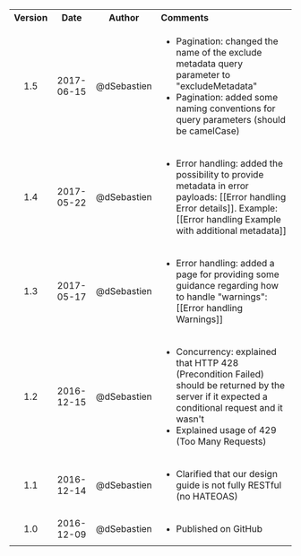 <table>
  <tbody>
    <tr>
      <th align="center">Version</th>
      <th align="center">Date</th>
      <th align="center">Author</th>
      <th align="left">Comments</th>
    </tr>
    <tr>
      <td align="center">1.5</td>
      <td align="center">2017-06-15</td>
      <td align="center">@dSebastien</td>
      <td align="left">
        <ul>
          <li>Pagination: changed the name of the exclude metadata query parameter to "excludeMetadata"</li>
          <li>Pagination: added some naming conventions for query parameters (should be camelCase)</li>
        </ul>
      </td>
    </tr>
    <tr>
      <td align="center">1.4</td>
      <td align="center">2017-05-22</td>
      <td align="center">@dSebastien</td>
      <td align="left">
        <ul>
          <li>Error handling: added the possibility to provide metadata in error payloads: [[Error handling Error details]]. Example: [[Error handling Example with additional metadata]]</li>
        </ul>
      </td>
    </tr>
    <tr>
      <td align="center">1.3</td>
      <td align="center">2017-05-17</td>
      <td align="center">@dSebastien</td>
      <td align="left">
        <ul>
          <li>Error handling: added a page for providing some guidance regarding how to handle "warnings": [[Error handling Warnings]]</li>
        </ul>
      </td>
    </tr>
    <tr>
      <td align="center">1.2</td>
      <td align="center">2016-12-15</td>
      <td align="center">@dSebastien</td>
      <td align="left">
        <ul>
          <li>Concurrency: explained that HTTP 428 (Precondition Failed) should be returned by the server if it expected a conditional request and it wasn't</li>
          <li>Explained usage of 429 (Too Many Requests)</li>
        </ul>
      </td>
    </tr>
    <tr>
      <td align="center">1.1</td>
      <td align="center">2016-12-14</td>
      <td align="center">@dSebastien</td>
      <td align="left">
          <ul>
            <li>Clarified that our design guide is not fully RESTful (no HATEOAS)</li>
          </ul>
      </td>
    </tr>
    <tr>
      <td align="center">1.0</td>
      <td align="center">2016-12-09</td>
      <td align="center">@dSebastien</td>
      <td align="left">
        <ul>
          <li>Published on GitHub</li>
        </ul>
      </td>
    </tr>
  </tbody>
</table>